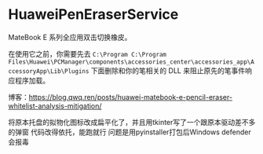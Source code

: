 # HuaweiPenEraserService

MateBook E 系列全应用双击切换橡皮。

在使用它之前，你需要先去 `C:\Program C:\Program Files\Huawei\PCManager\components\accessories_center\accessories_app\AccessoryApp\Lib\Plugins` 下面删除和你的笔相关的 DLL 来阻止原先的笔事件响应程序加载。

博客：https://blog.qwq.ren/posts/huawei-matebook-e-pencil-eraser-whitelist-analysis-mitigation/

将原本托盘的拟物化图标改成扁平化了，并且用tkinter写了一个跟原本驱动差不多的弹窗
代码改得依托，能跑就行
问题是用pyinstaller打包后Windows defender会报毒
